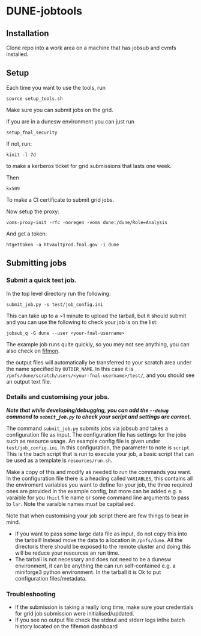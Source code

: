 # DUNE-jobtools
## Installation
Clone repo into a work area on a machine that has jobsub and cvmfs installed.

## Setup
Each time you want to use the tools, run
```[bash]
source setup_tools.sh
```

Make sure you can submit jobs on the grid.

if you are in a dunesw environment you can just run
```
setup_fnal_security
```

If not, run:
```
kinit -l 7d
```
to make a kerberos ticket for grid submissions that lasts one week.

Then
```
kx509
```
To make a CI certificate to submit grid jobs.

Now setup the proxy: 
```
voms-proxy-init -rfc -noregen -voms dune:/dune/Role=Analysis

```

And get a token:

```
htgettoken -a htvaultprod.fnal.gov -i dune

```

## Submitting jobs

### Submit a quick test job.
In the top level directory run the following:
```[bash]
submit_job.py -s test/job_config.ini
```
This can take up to a ~1 minute to upload the tarball, but it should submit and you can use the following to check your job is on the list:

```[bash]
jobsub_q -G dune --user <your-fnal-username>
```

The example job runs quite quickly, so you mey not see anything, you can also check on [fifmon](https://fifemon.fnal.gov/monitor/d/000000116/user-batch-details?orgId=1&var-cluster=fifebatch).


the output files will automatically be transferred to your scratch area under the name specified by `OUTDIR_NAME`. In this case it is `/pnfs/dune/scratch/users/<your-fnal-username>/test/`, and you should see an output text file.

### Details and customising your jobs.
***Note that while developing/debugging, you can add the `--debug` command to `submit_job.py` to check your script and settings are correct.***

The command `submit_job.py` submits jobs via jobsub and takes a configuration file as input. The configuration file has settings for the jobs such as resource usage. An example config file is given under `test/job_config.ini`. In this configuration, the parameter to note is `script`. This is the bach script that is run to execute your job, a basic script that can be used as a template is `resources/run.sh`.

Make a copy of this and modify as needed to run the commands you want. In the configuration file there is a heading called `VARIABLES`, this contains all the enviroment variables you want to define for your job, the three required ones are provided in the example config, but more can be added e.g. a varaible for you `fhicl` file name or some command line arguments to pass to `lar`. Note the varaible names must be capitalised.

Note that when customising your job script there are few things to bear in mind.
 - If you want to pass some large data file as input, do not copy this into the tarball! Instead move the data to a location in `/pnfs/dune`. All the directoris there should be exposed to the remote cluster and doing this will be reduce your resources an run time.
 - The tarball is not necessary and does not need to be a dunesw environment, it can be anything the can run self-contained e.g. a miniforge3 python environment. In the tarball it is Ok to put configuration files/metadata.

### Troubleshooting
 - If the submission is taking a really long time, make sure your credentials for grid job submission were initialised/updated.
 - If you see no output file check the stdout and stderr logs inthe batch history located on the fifemon dashboard
